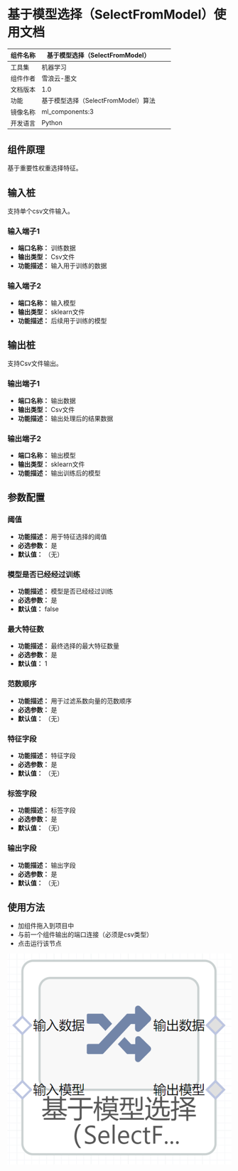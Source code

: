 # 基于模型选择（SelectFromModel）使用文档
| 组件名称 | 基于模型选择（SelectFromModel）|  |  |
| --- | --- | --- | --- |
| 工具集 | 机器学习 |  |  |
| 组件作者 | 雪浪云-墨文 |  |  |
| 文档版本 | 1.0 |  |  |
| 功能 |基于模型选择（SelectFromModel）算法 |  |  |
| 镜像名称 | ml_components:3 |  |  |
| 开发语言 | Python |  |  |

## 组件原理
基于重要性权重选择特征。
## 输入桩
支持单个csv文件输入。
### 输入端子1

- **端口名称：** 训练数据
- **输出类型：** Csv文件
- **功能描述：** 输入用于训练的数据
### 输入端子2

- **端口名称：** 输入模型
- **输出类型：** sklearn文件
- **功能描述：** 后续用于训练的模型

## 输出桩
支持Csv文件输出。
### 输出端子1

- **端口名称：** 输出数据
- **输出类型：** Csv文件
- **功能描述：** 输出处理后的结果数据
### 输出端子2

- **端口名称：** 输出模型
- **输出类型：** sklearn文件
- **功能描述：** 输出训练后的模型
## 参数配置
### 阈值

- **功能描述：** 用于特征选择的阈值
- **必选参数：** 是
- **默认值：** （无）
### 模型是否已经经过训练

- **功能描述：** 模型是否已经经过训练
- **必选参数：** 是
- **默认值：** false
### 最大特征数

- **功能描述：** 最终选择的最大特征数量
- **必选参数：** 是
- **默认值：** 1
### 范数顺序

- **功能描述：** 用于过滤系数向量的范数顺序
- **必选参数：** 是
- **默认值：** （无）
### 特征字段

- **功能描述：** 特征字段
- **必选参数：** 是
- **默认值：** （无）
### 标签字段

- **功能描述：** 标签字段
- **必选参数：** 是
- **默认值：** （无）
### 输出字段

- **功能描述：** 输出字段
- **必选参数：** 是
- **默认值：** （无）

## 使用方法
- 加组件拖入到项目中
- 与前一个组件输出的端口连接（必须是csv类型）
- 点击运行该节点


![](./img/基于模型选择.png)
